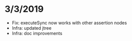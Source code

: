 # 3/3/2019

- Fix: executeSync now works with other assertion nodes
- Infra: updated jtree
- Infra: doc improvements
